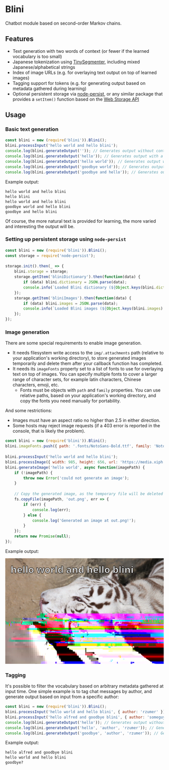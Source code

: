 # Blini

Chatbot module based on second-order Markov chains.

## Features
* Text generation with two words of context (or fewer if the learned vocabulary is too small)
* Japanese tokenization using [TinySegmenter](http://chasen.org/~taku/software/TinySegmenter/), including mixed Japanese/alphabetical strings
* Index of image URLs (e.g. for overlaying text output on top of learned images)
* Tagging support for tokens (e.g. for generating output based on metadata gathered during learning)
* Optional persistent storage via [node-persist](https://github.com/simonlast/node-persist#readme), or any similar package that provides a `setItem()` function based on the [Web Storage API](https://developer.mozilla.org/en-US/docs/Web/API/Web_Storage_API)

## Usage
### Basic text generation
```javascript
const blini = new (require('blini')).Blini();
blini.processInput('hello world and hello blini');
console.log(blini.generateOutput('')); // Generates output without context
console.log(blini.generateOutput('hello')); // Generates output with a single word of context
console.log(blini.generateOutput('hello world')); // Generates output with two words of context
console.log(blini.generateOutput('goodbye world')); // Generates output with only the last word for context, because "goodbye" is not part of the learned vocabulary
console.log(blini.generateOutput('goodbye and hello')); // Generates output with context taken from the last two words of the input
```

Example output:

```
hello world and hello blini
hello blini
hello world and hello blini
goodbye world and hello blini
goodbye and hello blini
```
Of course, the more natural text is provided for learning, the more varied and interesting the output will be.

### Setting up persistent storage using `node-persist`
```javascript
const blini = new (require('blini')).Blini();
const storage = require('node-persist');

storage.init().then(_ => {
    blini.storage = storage;
    storage.getItem('bliniDictionary').then(function(data) {
        if (data) blini.dictionary = JSON.parse(data);
        console.info(`Loaded Blini dictionary (${Object.keys(blini.dictionary).length} entries)!`);
    });
    storage.getItem('bliniImages').then(function(data) {
        if (data) blini.images = JSON.parse(data);
        console.info(`Loaded Blini images (${Object.keys(blini.images).length} entries)!`);
    });
});
```

### Image generation
There are some special requirements to enable image generation.
* It needs filesystem write access to the `img/.attachments` path (relative to your application's working directory), to store generated images temporarily and delete them after your callback function has completed.
* It needs its `imageFonts` property set to a list of fonts to use for overlaying text on top of images. You can specify multiple fonts to cover a larger range of character sets, for example latin characters, Chinese characters, emoji, etc.
    * Fonts must be objects with `path` and `family` properties. You can use relative paths, based on your application's working directory, and copy the fonts you need manually for portability.

And some restrictions:
* Images must have an aspect ratio no higher than 2.5 in either direction.
* Some hosts may reject image requests (if a 403 error is reported in the console, that is likely the problem).
```javascript
const blini = new (require('blini')).Blini();
blini.imageFonts.push({ path: '.fonts/NotoSans-Bold.ttf', family: 'Noto Sans' });

blini.processInput('hello world and hello blini');
blini.processImage({ width: 985, height: 656, url: 'https://media.xiph.org/tdaede/a.png' });
blini.generateImage('hello world', async function(imagePath) {
    if (!imagePath) {
        throw new Error('could not generate an image');
    }

    // Copy the generated image, as the temporary file will be deleted after this function returns.
    fs.copyFile(imagePath, 'out.png', err => {
        if (err) {
            console.log(err);
        } else {
            console.log('Generated an image at out.png!');
        }
    });
    return new Promise(null);
});
```
Example output:

![Sample image with generated text overlaid on top](example.png "Example image")

### Tagging
It's possible to filter the vocabulary based on arbitrary metadata gathered at input time. One simple example is to tag chat messages by author, and generate output based on input from a specific author:
```javascript
const blini = new (require('blini')).Blini();
blini.processInput('hello world and hello blini', { author: 'rzumer' });
blini.processInput('hello alfred and goodbye blini', { author: 'someguy' });
console.log(blini.generateOutput('hello')); // Generates output without tag filtering
console.log(blini.generateOutput('hello', 'author', 'rzumer')); // Generates output with tag filtering
console.log(blini.generateOutput('goodbye', 'author', 'rzumer')); // Generates output with tag filtering, but context missing from the tagged author's vocabulary
```

Example output:

```
hello alfred and goodbye blini
hello world and hello blini
goodbye?
```
